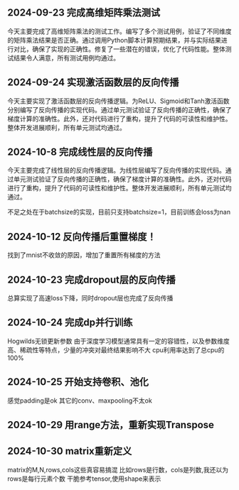 ## 2024-09-23 完成高维矩阵乘法测试

今天主要完成了高维矩阵乘法的测试工作。编写了多个测试用例，验证了不同维度的矩阵乘法结果是否正确。通过调用Python脚本计算预期结果，并与实际结果进行对比，确保了实现的正确性。修复了一些潜在的错误，优化了代码性能。整体测试结果令人满意，所有测试用例均通过。

## 2024-09-24 实现激活函数层的反向传播

今天主要实现了激活函数层的反向传播逻辑。为ReLU、Sigmoid和Tanh激活函数分别编写了反向传播的实现代码。通过单元测试验证了反向传播的正确性，确保了梯度计算的准确性。此外，还对代码进行了重构，提升了代码的可读性和维护性。整体开发进展顺利，所有单元测试均通过。

## 2024-10-8 完成线性层的反向传播

今天主要完成了线性层的反向传播逻辑。为线性层编写了反向传播的实现代码。通过单元测试验证了反向传播的正确性，确保了梯度计算的准确性。此外，还对代码进行了重构，提升了代码的可读性和维护性。整体开发进展顺利，所有单元测试均通过。

不足之处在于batchsize的实现，目前只支持batchsize=1，目前训练会loss为nan

## 2024-10-12 反向传播后重置梯度！

找到了mnist不收敛的原因，增加了重置所有梯度的方法

## 2024-10-23 完成dropout层的反向传播

总算实现了高速loss下降，同时dropout层也完成了反向传播

## 2024-10-24 完成dp并行训练

Hogwilds无锁更新参数
由于深度学习模型通常具有一定的容错性，以及参数维度高、稀疏性等特点，少量的冲突对最终结果影响不大
cpu利用率达到了总cpu的100%

## 2024-10-25 开始支持卷积、池化

感觉padding是ok
其它的conv、maxpooling不太ok

## 2024-10-29 用range方法，重新实现Transpose

## 2024-10-30 matrix重新定义

matrix的M,N,rows,cols这些真容易搞混
比如rows是行数，cols是列数,我还以为rows是每行元素个数
干脆参考tensor,使用shape来表示